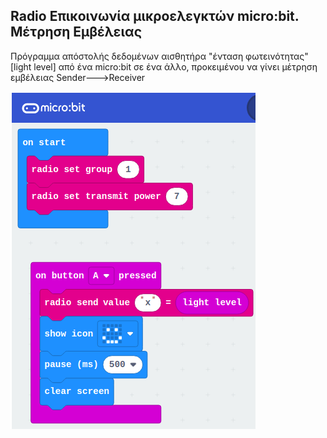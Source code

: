 ## Radio Επικοινωνία μικροελεγκτών micro:bit. Μέτρηση Εμβέλειας

Πρόγραμμα απόστολής δεδομένων αισθητήρα "ένταση φωτεινότητας" [light level] από ένα micro:bit σε ένα άλλο, προκειμένου να γίνει μέτρηση εμβέλειας Sender--->Receiver

[![Sender](./Sender_snapshot.png)](https://makecode.microbit.org/_JLX3AwTbxdhs/)





